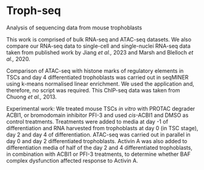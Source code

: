 # Troph-seq
Analysis of sequencing data from mouse trophoblasts

This work is comprised of bulk RNA-seq and ATAC-seq datasets. 
We also compare our RNA-seq data to single-cell and single-nuclei RNA-seq data taken from published work by Jiang _et al.,_ 2023 and Marsh and Blelloch _et al.,_ 2020.

Comparison of ATAC-seq with histone marks of regulatory elements in TSCs and day 4 differentiated trophoblasts was carried out in seqMINER using k-means normalised linear enrichment. We used the application and, therefore, no script was required. This ChIP-seq data was taken from Chuong _et al.,_ 2013.

Experimental work:
We treated mouse TSCs _in vitro_ with PROTAC degrader ACBI1, or bromodomain inhibitor PFI-3 and used _cis_-ACBI1 and DMSO as control treatments. 
Treatments were added to media at day -1 of differentiation and RNA harvested from trophoblasts at day 0 (in TSC stage), day 2 and day 4 of differentiation. ATAC-seq was carried out in parallel in day 0 and day 2 differentiated trophoblasts. 
Activin A was also added to differentiation media of half of the day 2 and 4 differentiated trophoblasts, in combination with ACBI1 or PFI-3 treatments, to determine whether BAF complex dysfunction affected response to Activin A.

